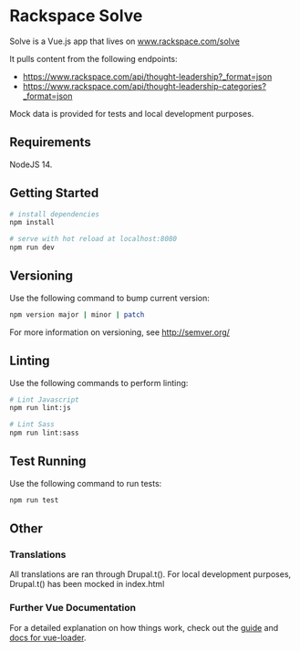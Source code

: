 # Rackspace Solve

Solve is a Vue.js app that lives on www.rackspace.com/solve

It pulls content from the following endpoints:
  - https://www.rackspace.com/api/thought-leadership?_format=json
  - https://www.rackspace.com/api/thought-leadership-categories?_format=json

Mock data is provided for tests and local development purposes.

## Requirements

NodeJS 14.

## Getting Started

```bash
# install dependencies
npm install

# serve with hot reload at localhost:8080
npm run dev
```

## Versioning

Use the following command to bump current version:

```bash
npm version major | minor | patch
```

For more information on versioning, see http://semver.org/

## Linting

Use the following commands to perform linting:
```bash
# Lint Javascript
npm run lint:js

# Lint Sass
npm run lint:sass
```

## Test Running

Use the following command to run tests:

```bash
npm run test
```

## Other

### Translations
All translations are ran through Drupal.t(). For local development purposes,
Drupal.t() has been mocked in index.html

### Further Vue Documentation
For a detailed explanation on how things work, check out the [guide](http://vuejs-templates.github.io/webpack/) and [docs for vue-loader](http://vuejs.github.io/vue-loader).
